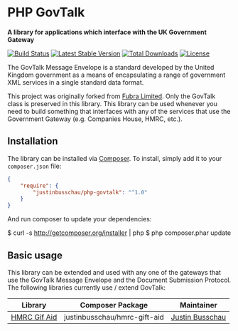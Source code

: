 # PHP GovTalk

**A library for applications which interface with the UK Government Gateway**

[![Build Status](https://travis-ci.org/JustinBusschau/php-govtalk.png?branch=master)](https://travis-ci.org/JustinBusschau/php-govtalk)
[![Latest Stable Version](https://poser.pugx.org/justinbusschau/php-govtalk/version.png)](https://packagist.org/packages/justinbusschau/php-govtalk)
[![Total Downloads](https://poser.pugx.org/justinbusschau/php-govtalk/d/total.png)](https://packagist.org/packages/justinbusschau/php-govtalk)
[![License](https://poser.pugx.org/justinbusschau/php-govtalk/license.svg)](https://packagist.org/packages/justinbusschau/php-govtalk)

The GovTalk Message Envelope is a standard developed by the United Kingdom government as a means of encapsulating
a range of government XML services in a single standard data format.

This project was originally forked from [Fubra Limited](https://github.com/fubralimited/php-govtalk). Only the GovTalk
class is preserved in this library. This library can be used whenever you need to build something that interfaces with any
of the services that use the Government Gateway (e.g. Companies House, HMRC, etc.).

## Installation

The library can be installed via [Composer](http://getcomposer.org/). To install, simply add
it to your `composer.json` file:

```json
{
    "require": {
        "justinbusschau/php-govtalk": "^1.0"
    }
}
```

And run composer to update your dependencies:

$ curl -s http://getcomposer.org/installer | php
$ php composer.phar update


## Basic usage

This library can be extended and used with any one of the gateways that use the GovTalk Message Envelope and the
Document Submission Protocol. The following libraries currently use / extend GovTalk:

Library | Composer Package | Maintainer
--- | --- | ---
[HMRC Gif Aid](https://github.com/justinbusschau/hmrc-gift-aid) | justinbusschau/hmrc-gift-aid | [Justin Busschau](https://github.com/justinbusschau)
